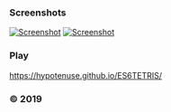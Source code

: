 ### Screenshots
[![Screenshot](https://raw.githubusercontent.com/hypotenuse/githubimages/master/ES6TETRIS/0x1.png "Screenshot")](https://raw.githubusercontent.com/hypotenuse/githubimages/master/ES6TETRIS/0x1.png)
[![Screenshot](https://raw.githubusercontent.com/hypotenuse/githubimages/master/ES6TETRIS/0x3.jpg "Screenshot")](https://raw.githubusercontent.com/hypotenuse/githubimages/master/ES6TETRIS/0x3.jpg)

### Play
https://hypotenuse.github.io/ES6TETRIS/

### © 2019
